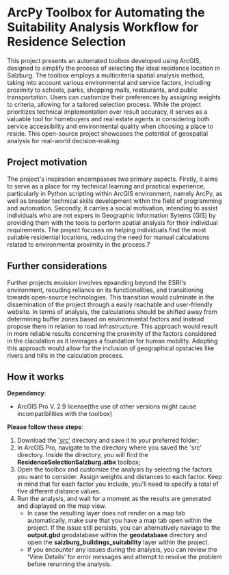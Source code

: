 # ArcPy Toolbox for Automating the Suitability Analysis Workflow for Residence Selection
This project presents an automated toolbox developed using ArcGIS, designed to simplify the process of selecting the ideal residence location in Salzburg. The toolbox employs a multicriteria spatial analysis method, taking into account various environmental and service factors, including proximity to schools, parks, shopping malls, restaurants, and public transportation. Users can customize their preferences by assigning weights to criteria, allowing for a tailored selection process. While the project prioritizes technical implementation over result accuracy, it serves as a valuable tool for homebuyers and real estate agents in considering both service accessibility and environmental quality when choosing a place to reside. This open-source project showcases the potential of geospatial analysis for real-world decision-making.

## Project motivation

The project's inspiration encompasses two primary aspects. Firstly, it aims to serve as a place for my technical learning and practical experience, particularly in Python scripting within ArcGIS environment, namely ArcPy, as well as broader technical skills development within the field of programming and automation. Secondly, it carries a social motivation, intending to assist individuals who are not expers in Geographic Information Sytems (GIS) by providing them with the tools to perform spatial analysis for their individual requirements. The project focuses on helping individuals find the most suitable residential locations, reducing the need for manual calculations related to environmental proximity in the process.7

## Further considerations

Further projects envision involves epxanding beyond the ESRI's environment, recuding reliance on its functionalities, and transitioning towards open-source technologies. This transition would culminate in the dissemination of the project through a easily reachable and user-friendly website. In terms of analysis, the calculations should be shifted away from determining buffer zones based on environmental factors and instead propose them in relation to road infrastructure. This approach would result in more reliable results concerning the proximity of the factors considered in the claculation as it leverages a foundation for human mobility. Adopting this approach would allow for the inclusion of geographical opstacles like rivers and hills in the calculation process.

## How it works

**Dependency**: 
- ArcGIS Pro V. 2.9 license(the use of other versions might cause incompatibilities with the toolbox)

**Please follow these steps**:
1. Download the ['src'](https://github.com/Edah94/ArcPy_toolbox_residence_selection/raw/main/src) directory and save it to your preferred folder;
2. In ArcGIS Pro, navigate to the directory where you saved the 'src' directory. Inside the directory, you will find the **ResidenceSelectionSalzburg.atbx** toolbox;
3. Open the toolbox and customize the analysis by selecting the factors you want to consider. Assign weights and distances to each factor. Keep in mind that for each factor you include, you'll need to specify a total of five different distance values.
4. Run the analysis, and wait for a moment as the results are generated and displayed on the map view.
   - In case the resulting layer does not render on a map tab automatically, make sure that you have a map tab open within the project. If the issue still persists, you can alternatively naviage to the **output.gbd** geodatabase within the **geodatabase** directory and open the **salzburg_buildings_suitability** layer within the project.
   - If you encounter any issues during the analysis, you can review the 'View Details' for error messages and attempt to resolve the problem before rerunning the analysis.
